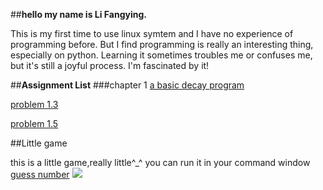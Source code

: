 ##**hello my name is Li Fangying.**<p>
This is my first time to use linux symtem and I have no experience of programming before.
But I find programming is really an interesting thing, especially on python. Learning it sometimes troubles me or confuses me, but it's still a joyful process. I'm fascinated by it!

##**Assignment List**
###chapter 1
[a basic decay program]()<p>
[problem 1.3]() <p>
[problem 1.5](https://www.zybuluo.com/FangYing/note/325374)

##Little game<p>
this is a little game,really little^_^ you can run it in your command window
[guess number](https://github.com/FangYingLi/computationalphysics_N2013301020027/blob/master/guess_number.py)
![](http://a1.qpic.cn/psb?/V13WTB3335ifOd/Xoie5xvk8l1tfzPTjU.7dAEcUFjuH7FohZ.BB9HDSCs!/b/dH0BAAAAAAAA&bo=XgIGAgAAAAAFB3w!&rf=viewer_4)
